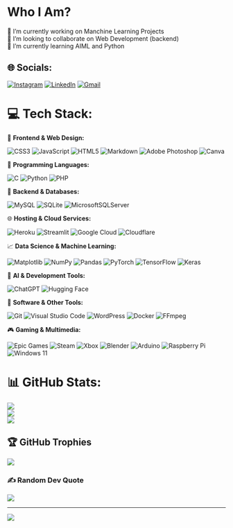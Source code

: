 # Who I Am?
🔭 I’m currently working on Manchine Learning Projects<br>👯 I’m looking to collaborate on Web Development (backend)<br>🌱 I’m currently learning AIML and Python


## 🌐 Socials:
[![Instagram](https://img.shields.io/badge/Instagram-%23E4405F.svg?logo=Instagram&logoColor=white)](https://instagram.com/iam_sriharan) [![LinkedIn](https://img.shields.io/badge/LinkedIn-%230077B5.svg?logo=linkedin&logoColor=white)](https://linkedin.com/in/sriharan-s-167181199) [![Gmail](https://img.shields.io/badge/Gmail-D14836?logo=gmail&logoColor=white)](mailto:sriharan25@gmail.com)
# 💻 Tech Stack:

🎨 **Frontend & Web Design:**  

  ![CSS3](https://img.shields.io/badge/css3-%231572B6.svg?style=for-the-badge&logo=css3&logoColor=white)
  ![JavaScript](https://img.shields.io/badge/javascript-%23323330.svg?style=for-the-badge&logo=javascript&logoColor=%23F7DF1E)
  ![HTML5](https://img.shields.io/badge/html5-%23E34F26.svg?style=for-the-badge&logo=html5&logoColor=white)
  ![Markdown](https://img.shields.io/badge/markdown-%23000000.svg?style=for-the-badge&logo=markdown&logoColor=white)
  ![Adobe Photoshop](https://img.shields.io/badge/adobe%20photoshop-%2331A8FF.svg?style=for-the-badge&logo=adobe%20photoshop&logoColor=white)
  ![Canva](https://img.shields.io/badge/Canva-%2300C4CC.svg?style=for-the-badge&logo=Canva&logoColor=white)

🐍 **Programming Languages:**  

  ![C](https://img.shields.io/badge/c-%2300599C.svg?style=for-the-badge&logo=c&logoColor=white)
  ![Python](https://img.shields.io/badge/python-3670A0?style=for-the-badge&logo=python&logoColor=ffdd54)
  ![PHP](https://img.shields.io/badge/php-%23777BB4.svg?style=for-the-badge&logo=php&logoColor=white)

📂 **Backend & Databases:**  

  ![MySQL](https://img.shields.io/badge/MySQL-4479A1?logo=mysql&logoColor=fff&style=for-the-badge)
  ![SQLite](https://img.shields.io/badge/sqlite-%2307405e.svg?style=for-the-badge&logo=sqlite&logoColor=white)
  ![MicrosoftSQLServer](https://img.shields.io/badge/Microsoft%20SQL%20Server-CC2927?style=for-the-badge&logo=microsoft%20sql%20server&logoColor=white)

🌐 **Hosting & Cloud Services:**   

  ![Heroku](https://img.shields.io/badge/heroku-%23430098.svg?style=for-the-badge&logo=heroku&logoColor=white)
  ![Streamlit](https://img.shields.io/badge/Streamlit-%23FE4B4B.svg?style=for-the-badge&logo=streamlit&logoColor=white)
  ![Google Cloud](https://img.shields.io/badge/Google%20Cloud-%234285F4.svg?logo=google-cloud&logoColor=white&style=for-the-badge)
  ![Cloudflare](https://img.shields.io/badge/Cloudflare-F38020?logo=Cloudflare&logoColor=white&&style=for-the-badge)

📈 **Data Science & Machine Learning:**   

  ![Matplotlib](https://img.shields.io/badge/Matplotlib-%23ffffff.svg?style=for-the-badge&logo=Matplotlib&logoColor=black)
  ![NumPy](https://img.shields.io/badge/numpy-%23013243.svg?style=for-the-badge&logo=numpy&logoColor=white)
  ![Pandas](https://img.shields.io/badge/pandas-%23150458.svg?style=for-the-badge&logo=pandas&logoColor=white)
  ![PyTorch](https://img.shields.io/badge/PyTorch-%23EE4C2C.svg?style=for-the-badge&logo=PyTorch&logoColor=white)
  ![TensorFlow](https://img.shields.io/badge/TensorFlow-%23FF6F00.svg?style=for-the-badge&logo=TensorFlow&logoColor=white)
  ![Keras](https://img.shields.io/badge/Keras-%23D00000.svg?style=for-the-badge&logo=Keras&logoColor=white)

🤖 **AI & Development Tools:**   

  ![ChatGPT](https://img.shields.io/badge/ChatGPT-74aa9c?logo=openai&logoColor=white&style=for-the-badge)
  ![Hugging Face](https://img.shields.io/badge/Hugging%20Face-FFD21E?logo=huggingface&logoColor=000&style=for-the-badge)

🧩 **Software & Other Tools:**  

  ![Git](https://img.shields.io/badge/git-%23F05033.svg?style=for-the-badge&logo=git&logoColor=white)
  ![Visual Studio Code](https://custom-icon-badges.demolab.com/badge/Visual%20Studio%20Code-0078d7.svg?logo=vsc&logoColor=white&style=for-the-badge)
  ![WordPress](https://img.shields.io/badge/WordPress-%23117AC9.svg?style=for-the-badge&logo=WordPress&logoColor=white)
  ![Docker](https://img.shields.io/badge/docker-%230db7ed.svg?style=for-the-badge&logo=docker&logoColor=white)
  ![FFmpeg](https://shields.io/badge/FFmpeg-%23171717.svg?logo=ffmpeg&style=for-the-badge&labelColor=171717&logoColor=5cb85c)

🎮 **Gaming & Multimedia:**  

  ![Epic Games](https://img.shields.io/badge/epicgames-%23313131.svg?style=for-the-badge&logo=epicgames&logoColor=white)
  ![Steam](https://img.shields.io/badge/steam-%23000000.svg?style=for-the-badge&logo=steam&logoColor=white)
  ![Xbox](https://img.shields.io/badge/xbox-%23107C10.svg?style=for-the-badge&logo=xbox&logoColor=white)
  ![Blender](https://img.shields.io/badge/blender-%23F5792A.svg?style=for-the-badge&logo=blender&logoColor=white)
  ![Arduino](https://img.shields.io/badge/-Arduino-00979D?style=for-the-badge&logo=Arduino&logoColor=white)
  ![Raspberry Pi](https://img.shields.io/badge/-Raspberry_Pi-C51A4A?style=for-the-badge&logo=Raspberry-Pi)
  ![Windows 11](https://img.shields.io/badge/Windows_11-0078d4?style=for-the-badge&logo=windows-11&logoColor=white)

# 📊 GitHub Stats:
![](https://github-readme-stats.vercel.app/api?username=Sriharan-S&theme=dark&hide_border=false&include_all_commits=true&count_private=true)<br/>
![](https://github-readme-streak-stats.herokuapp.com/?user=Sriharan-S&theme=dark&hide_border=false)<br/>
![](https://github-readme-stats.vercel.app/api/top-langs/?username=Sriharan-S&theme=dark&hide_border=false&include_all_commits=true&count_private=true&layout=compact)

## 🏆 GitHub Trophies
![](https://github-profile-trophy.vercel.app/?username=Sriharan-S&theme=radical&no-frame=false&no-bg=false&margin-w=4)

### ✍️ Random Dev Quote
![](https://quotes-github-readme.vercel.app/api?type=horizontal&theme=radical)

---
[![](https://visitcount.itsvg.in/api?id=Sriharan-S&icon=0&color=0)](https://visitcount.itsvg.in)

<!-- Proudly created with GPRM ( https://gprm.itsvg.in ) -->
